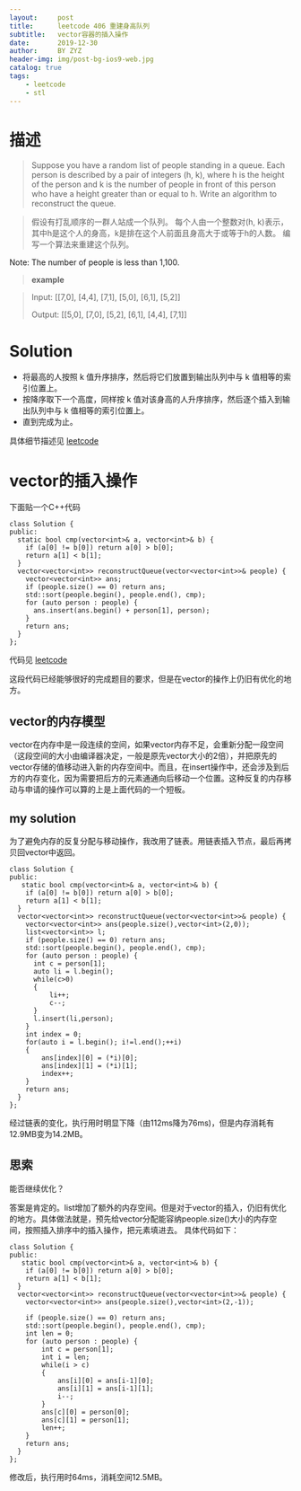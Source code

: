 ```yaml
---
layout:     post
title:      leetcode 406 重建身高队列
subtitle:   vector容器的插入操作
date:       2019-12-30
author:     BY ZYZ
header-img: img/post-bg-ios9-web.jpg
catalog: true
tags:
    - leetcode
    - stl
---
```


# 描述
>Suppose you have a random list of people standing in a queue. Each person is described by a pair of integers (h, k), where h is the height of the person and k is the number of people in front of this person who have a height greater than or equal to h. Write an algorithm to reconstruct the queue.

>假设有打乱顺序的一群人站成一个队列。 每个人由一个整数对(h, k)表示，其中h是这个人的身高，k是排在这个人前面且身高大于或等于h的人数。 编写一个算法来重建这个队列。

Note:
The number of people is less than 1,100.

>**example**

>Input:
>[[7,0], [4,4], [7,1], [5,0], [6,1], [5,2]]
>
>Output:
[[5,0], [7,0], [5,2], [6,1], [4,4], [7,1]]

# Solution
+ 将最高的人按照 k 值升序排序，然后将它们放置到输出队列中与 k 值相等的索引位置上。
+ 按降序取下一个高度，同样按 k 值对该身高的人升序排序，然后逐个插入到输出队列中与 k 值相等的索引位置上。
+ 直到完成为止。

具体细节描述见 [leetcode](https://leetcode-cn.com/problems/queue-reconstruction-by-height/solution/gen-ju-shen-gao-zhong-jian-dui-lie-by-leetcode/)

# vector的插入操作
下面贴一个C++代码
```
class Solution {
public:
  static bool cmp(vector<int>& a, vector<int>& b) {
    if (a[0] != b[0]) return a[0] > b[0];
    return a[1] < b[1];
  }
  vector<vector<int>> reconstructQueue(vector<vector<int>>& people) {
    vector<vector<int>> ans;
    if (people.size() == 0) return ans;
    std::sort(people.begin(), people.end(), cmp);
    for (auto person : people) {
      ans.insert(ans.begin() + person[1], person);
    }
    return ans;
  }
};

```
代码见 [leetcode](https://leetcode-cn.com/problems/queue-reconstruction-by-height/solution/c-pai-xu-vectorcha-ru-by-fxxuuu/)

这段代码已经能够很好的完成题目的要求，但是在vector的操作上仍旧有优化的地方。
## vector的内存模型
vector在内存中是一段连续的空间，如果vector内存不足，会重新分配一段空间（这段空间的大小由编译器决定，一般是原先vector大小的2倍），并把原先的vector存储的值移动进入新的内存空间中。而且，在insert操作中，还会涉及到后方的内存变化，因为需要把后方的元素通通向后移动一个位置。这种反复的内存移动与申请的操作可以算的上是上面代码的一个短板。

## my solution
为了避免内存的反复分配与移动操作，我改用了链表。用链表插入节点，最后再拷贝回vector中返回。

```
class Solution {
public:
   static bool cmp(vector<int>& a, vector<int>& b) {
    if (a[0] != b[0]) return a[0] > b[0];
    return a[1] < b[1];
  }
  vector<vector<int>> reconstructQueue(vector<vector<int>>& people) {
    vector<vector<int>> ans(people.size(),vector<int>(2,0));
    list<vector<int>> l;
    if (people.size() == 0) return ans;
    std::sort(people.begin(), people.end(), cmp);
    for (auto person : people) {
      int c = person[1];
      auto li = l.begin();
      while(c>0)
      {
          li++;
          c--;
      }
      l.insert(li,person);
    }
    int index = 0;
    for(auto i = l.begin(); i!=l.end();++i)
    {
        ans[index][0] = (*i)[0];
        ans[index][1] = (*i)[1];
        index++;
    }
    return ans;
  }
};
```
经过链表的变化，执行用时明显下降（由112ms降为76ms)，但是内存消耗有12.9MB变为14.2MB。
## 思索
能否继续优化？

答案是肯定的。list增加了额外的内存空间。但是对于vector的插入，仍旧有优化的地方。具体做法就是，预先给vector分配能容纳people.size()大小的内存空间，按照插入排序中的插入操作，把元素填进去。
具体代码如下：
```
class Solution {
public:
   static bool cmp(vector<int>& a, vector<int>& b) {
    if (a[0] != b[0]) return a[0] > b[0];
    return a[1] < b[1];
  }
  vector<vector<int>> reconstructQueue(vector<vector<int>>& people) {
    vector<vector<int>> ans(people.size(),vector<int>(2,-1));
    
    if (people.size() == 0) return ans;
    std::sort(people.begin(), people.end(), cmp);
    int len = 0;
    for (auto person : people) {
        int c = person[1];
        int i = len;
        while(i > c)
        {
            ans[i][0] = ans[i-1][0];
            ans[i][1] = ans[i-1][1];
            i--;
        }
        ans[c][0] = person[0];
        ans[c][1] = person[1];
        len++;
    }
    return ans;
  }
};
```
修改后，执行用时64ms，消耗空间12.5MB。
